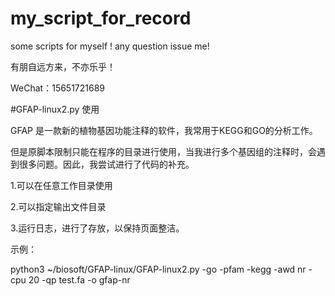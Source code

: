 # my_script_for_record
some scripts for myself !
any question issue me!

有朋自远方来，不亦乐乎！

WeChat：15651721689


#GFAP-linux2.py 使用

GFAP 是一款新的植物基因功能注释的软件，我常用于KEGG和GO的分析工作。

但是原脚本限制只能在程序的目录进行使用，当我进行多个基因组的注释时，会遇到很多问题。因此，我尝试进行了代码的补充。

1.可以在任意工作目录使用

2.可以指定输出文件目录

3.运行日志，进行了存放，以保持页面整洁。

示例：

python3 ~/biosoft/GFAP-linux/GFAP-linux2.py -go  -pfam -kegg -awd nr -cpu 20 -qp test.fa -o gfap-nr
